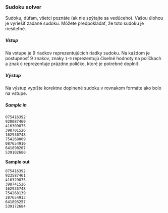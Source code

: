 ### Sudoku solver
Sudoku, dúfam, všetci poznáte (ak nie spýtajte sa vedúceho). Vašou úlohou je vyriešiť zadané sudoku. Môžete predpokladať, že toto sudoku je riešiteľné.

##### Vstup
Na vstupe je 9 riadkov reprezentujúcich riadky sudoku. Na každom je postupnosť 9 znakov, znaky `1`-`9` reprezentujú číselné hodnoty na políčkach a znak `0` reprezentuje prázdne políčko, ktoré je potrebné doplniť.

##### Výstup
Na výstup vypíšte korektne doplnené sudoku v rovnakom formáte ako bolo na vstupe.

##### Sample in
```
075416392
920087460
416309875
398701526
162930748
754268009
087654910
641890207
539102680
```

**Sample out**
```
875416392
923587461
416329875
398741526
162935748
754268139
287654913
641893257
539172684
```
